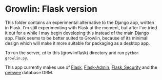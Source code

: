 Growlin: Flask version
======================

This folder contains an experimental alternative to the Django app, written
in Flask. I'm still experimenting with Flask at the moment, but after I've
tried it out for a while I may begin developing this instead of the main Django
app. Flask seems to be better suited to Growlin, because of its minimal design
which will make it more suitable for packaging as a desktop app.

To run the server, `cd` to this (growlinflask) directory and run
`python growlin.py`.

This app currently makes use of [Flask](http://flask.pocoo.org),
[Flask-Admin](http://flask-admin.org),
[Flask_Security](http://pythonhosted.org/Flask-Security/) and
the [peewee](http://peewee.readthedocs.org) database ORM.
